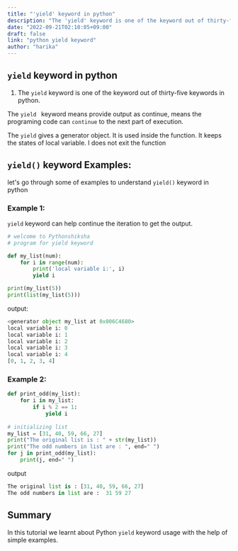 ```yaml
---
title: "'yield' keyword in python"
description: "The 'yield' keyword is one of the keyword out of thirty-five keywords in python"
date: "2022-09-21T02:10:05+09:00"
draft: false
link: "python yield keyword"
author: "harika"
---
```



## `yield` keyword in python

1. The `yield` keyword is one of the keyword out of thirty-five keywords in python.

The `yield ` keyword means provide output as continue, means the programing code can `continue` to the next part of execution.

The `yield` gives a generator object.
It is used inside the function.
It keeps the states of local variable.
I does not exit the function


## `yield()` keyword Examples:

let's go through some of examples to understand `yield()` keyword in python

### Example 1:
`yield` keyword can help continue the iteration to get the output.

```python
# welcome to Pythonshiksha
# program for yield keyword 

def my_list(num):
    for i in range(num):
        print('local variable i:', i)
        yield i

print(my_list(5))
print(list(my_list(5)))
```

output:

```python
<generator object my_list at 0x006C4680>
local variable i: 0
local variable i: 1
local variable i: 2
local variable i: 3
local variable i: 4
[0, 1, 2, 3, 4]
```

### Example 2:

```python
def print_odd(my_list):
    for i in my_list:
        if i % 2 == 1:
            yield i
 
# initializing list
my_list = [31, 40, 59, 66, 27]
print("The original list is : " + str(my_list))
print("The odd numbers in list are : ", end=" ")
for j in print_odd(my_list):
    print(j, end=" ")
```

output

```python
The original list is : [31, 40, 59, 66, 27]
The odd numbers in list are :  31 59 27
```

## Summary

In this tutorial we learnt about Python `yield` keyword usage with the help of simple examples.